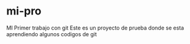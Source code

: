 # mi-pro
MI Primer trabajo con git
Este es un proyecto de prueba donde se esta aprendiendo algunos codigos de git 
